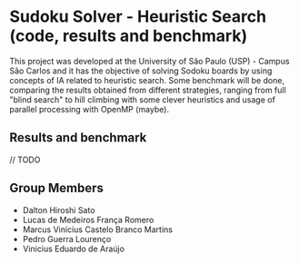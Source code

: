 # Sudoku Solver - Heuristic Search (code, results and benchmark)

This project was developed at the University of São Paulo (USP) - Campus São Carlos and it has the objective of solving Sodoku boards by using concepts of IA related to heuristic search. Some benchmark will be done, comparing the results obtained from different strategies, ranging from full "blind search" to hill climbing with some clever heuristics and usage of parallel processing with OpenMP (maybe).

## Results and benchmark
// TODO

## Group Members
- Dalton Hiroshi Sato
- Lucas de Medeiros França Romero
- Marcus Vinícius Castelo Branco Martins
- Pedro Guerra Lourenço
- Vinicius Eduardo de Araújo
